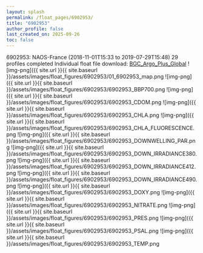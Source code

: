 ```yaml
---
layout: splash
permalink: /float_pages/6902953/
title: "6902953"
author_profile: false
last_created_on: 2025-09-26
toc: false
---
```

 
6902953: NAOS-France (2018-11-01T15:33 to 2019-07-29T15:48)
29 profiles completed
Individual float file download: [BGC_Argo_Plus_Global](https://ftp.soest.hawaii.edu/bgc_argo_plus/Individual_Floats/outliers_removed/6902953_Sprof_processed.nc)
![img-png]({{ site.url }}{{ site.baseurl }}/assets/images/float_figures/6902953/01_6902953_map.png
![img-png]({{ site.url }}{{ site.baseurl }}/assets/images/float_figures/6902953/6902953_BBP700.png
![img-png]({{ site.url }}{{ site.baseurl }}/assets/images/float_figures/6902953/6902953_CDOM.png
![img-png]({{ site.url }}{{ site.baseurl }}/assets/images/float_figures/6902953/6902953_CHLA.png
![img-png]({{ site.url }}{{ site.baseurl }}/assets/images/float_figures/6902953/6902953_CHLA_FLUORESCENCE.png
![img-png]({{ site.url }}{{ site.baseurl }}/assets/images/float_figures/6902953/6902953_DOWNWELLING_PAR.png
![img-png]({{ site.url }}{{ site.baseurl }}/assets/images/float_figures/6902953/6902953_DOWN_IRRADIANCE380.png
![img-png]({{ site.url }}{{ site.baseurl }}/assets/images/float_figures/6902953/6902953_DOWN_IRRADIANCE412.png
![img-png]({{ site.url }}{{ site.baseurl }}/assets/images/float_figures/6902953/6902953_DOWN_IRRADIANCE490.png
![img-png]({{ site.url }}{{ site.baseurl }}/assets/images/float_figures/6902953/6902953_DOXY.png
![img-png]({{ site.url }}{{ site.baseurl }}/assets/images/float_figures/6902953/6902953_NITRATE.png
![img-png]({{ site.url }}{{ site.baseurl }}/assets/images/float_figures/6902953/6902953_PRES.png
![img-png]({{ site.url }}{{ site.baseurl }}/assets/images/float_figures/6902953/6902953_PSAL.png
![img-png]({{ site.url }}{{ site.baseurl }}/assets/images/float_figures/6902953/6902953_TEMP.png
